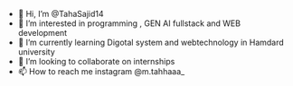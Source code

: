 - 👋 Hi, I’m @TahaSajid14
- 👀 I’m interested in programming , GEN AI fullstack and WEB development  
- 🌱 I’m currently learning Digotal system and webtechnology in Hamdard university
- 💞️ I’m looking to collaborate on internships
- 📫 How to reach me instagram @m.tahhaaa_

<!---
TahaSajid14/TahaSajid14 is a ✨ special ✨ repository because its `README.md` (this file) appears on your GitHub profile.
You can click the Preview link to take a look at your changes.
--->
